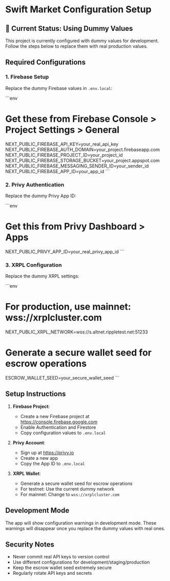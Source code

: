 # Swift Market Configuration Setup

## 🚧 Current Status: Using Dummy Values

This project is currently configured with dummy values for development. Follow the steps below to replace them with real production values.

## Required Configurations

### 1. Firebase Setup
Replace the dummy Firebase values in `.env.local`:

\`\`\`env
# Get these from Firebase Console > Project Settings > General
NEXT_PUBLIC_FIREBASE_API_KEY=your_real_api_key
NEXT_PUBLIC_FIREBASE_AUTH_DOMAIN=your_project.firebaseapp.com
NEXT_PUBLIC_FIREBASE_PROJECT_ID=your_project_id
NEXT_PUBLIC_FIREBASE_STORAGE_BUCKET=your_project.appspot.com
NEXT_PUBLIC_FIREBASE_MESSAGING_SENDER_ID=your_sender_id
NEXT_PUBLIC_FIREBASE_APP_ID=your_app_id
\`\`\`

### 2. Privy Authentication
Replace the dummy Privy App ID:

\`\`\`env
# Get this from Privy Dashboard > Apps
NEXT_PUBLIC_PRIVY_APP_ID=your_real_privy_app_id
\`\`\`

### 3. XRPL Configuration
Replace the dummy XRPL settings:

\`\`\`env
# For production, use mainnet: wss://xrplcluster.com
NEXT_PUBLIC_XRPL_NETWORK=wss://s.altnet.rippletest.net:51233
# Generate a secure wallet seed for escrow operations
ESCROW_WALLET_SEED=your_secure_wallet_seed
\`\`\`

## Setup Instructions

1. **Firebase Project**:
   - Create a new Firebase project at https://console.firebase.google.com
   - Enable Authentication and Firestore
   - Copy configuration values to `.env.local`

2. **Privy Account**:
   - Sign up at https://privy.io
   - Create a new app
   - Copy the App ID to `.env.local`

3. **XRPL Wallet**:
   - Generate a secure wallet seed for escrow operations
   - For testnet: Use the current dummy network
   - For mainnet: Change to `wss://xrplcluster.com`

## Development Mode

The app will show configuration warnings in development mode. These warnings will disappear once you replace the dummy values with real ones.

## Security Notes

- Never commit real API keys to version control
- Use different configurations for development/staging/production
- Keep the escrow wallet seed extremely secure
- Regularly rotate API keys and secrets
